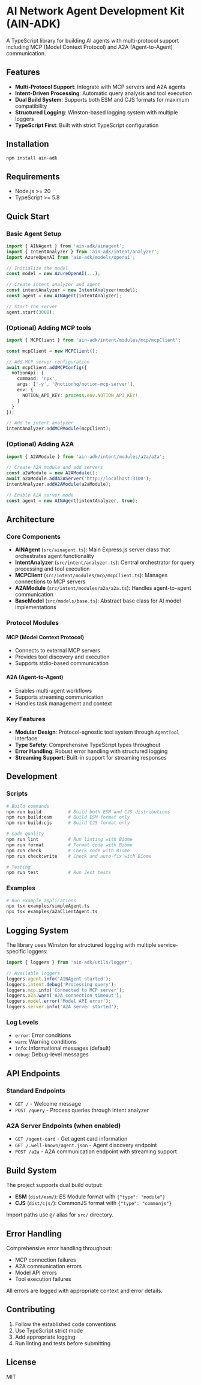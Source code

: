 # AI Network Agent Development Kit (AIN-ADK)

A TypeScript library for building AI agents with multi-protocol support including MCP (Model Context Protocol) and A2A (Agent-to-Agent) communication.

## Features

- **Multi-Protocol Support**: Integrate with MCP servers and A2A agents
- **Intent-Driven Processing**: Automatic query analysis and tool execution  
- **Dual Build System**: Supports both ESM and CJS formats for maximum compatibility
- **Structured Logging**: Winston-based logging system with multiple loggers
- **TypeScript First**: Built with strict TypeScript configuration

## Installation

```bash
npm install ain-adk
```

## Requirements

- Node.js >= 20
- TypeScript >= 5.8

## Quick Start

### Basic Agent Setup

```typescript
import { AINAgent } from 'ain-adk/ainagent';
import { IntentAnalyzer } from 'ain-adk/intent/analyzer';
import AzureOpenAI from 'ain-adk/models/openai';

// Initialize the model
const model = new AzureOpenAI(...);

// Create intent analyzer and agent
const intentAnalyzer = new IntentAnalyzer(model);
const agent = new AINAgent(intentAnalyzer);

// Start the server
agent.start(3000);
```

### (Optional) Adding MCP tools

```typescript
import { MCPClient } from 'ain-adk/intent/modules/mcp/mcpClient';

const mcpClient = new MCPClient();

// Add MCP server configuration
await mcpClient.addMCPConfig({
  notionApi: {
    command: 'npx',
    args: ['-y', '@notionhq/notion-mcp-server'],
    env: {
      NOTION_API_KEY: process.env.NOTION_API_KEY!
    }
  }
});

// Add to intent analyzer
intentAnalyzer.addMCPModule(mcpClient);
```

### (Optional) Adding A2A 

```typescript
import { A2AModule } from 'ain-adk/intent/modules/a2a/a2a';

// Create A2A module and add servers
const a2aModule = new A2AModule();
await a2aModule.addA2AServer('http://localhost:3100');
intentAnalyzer.addA2AModule(a2aModule);

// Enable A2A server mode
const agent = new AINAgent(intentAnalyzer, true);
```

## Architecture

### Core Components

- **AINAgent** (`src/ainagent.ts`): Main Express.js server class that orchestrates agent functionality
- **IntentAnalyzer** (`src/intent/analyzer.ts`): Central orchestrator for query processing and tool execution
- **MCPClient** (`src/intent/modules/mcp/mcpClient.ts`): Manages connections to MCP servers
- **A2AModule** (`src/intent/modules/a2a/a2a.ts`): Handles agent-to-agent communication
- **BaseModel** (`src/models/base.ts`): Abstract base class for AI model implementations

### Protocol Modules

#### MCP (Model Context Protocol)
- Connects to external MCP servers
- Provides tool discovery and execution
- Supports stdio-based communication

#### A2A (Agent-to-Agent)  
- Enables multi-agent workflows
- Supports streaming communication
- Handles task management and context

### Key Features

- **Modular Design**: Protocol-agnostic tool system through `AgentTool` interface
- **Type Safety**: Comprehensive TypeScript types throughout
- **Error Handling**: Robust error handling with structured logging
- **Streaming Support**: Built-in support for streaming responses

## Development

### Scripts

```bash
# Build commands
npm run build          # Build both ESM and CJS distributions
npm run build:esm      # Build ESM format only  
npm run build:cjs      # Build CJS format only

# Code quality
npm run lint           # Run linting with Biome
npm run format         # Format code with Biome
npm run check          # Check code with Biome
npm run check:write    # Check and auto-fix with Biome

# Testing
npm run test           # Run Jest tests
```

### Examples

```bash
# Run example applications
npx tsx examples/simpleAgent.ts
npx tsx examples/a2aClientAgent.ts
```

## Logging System

The library uses Winston for structured logging with multiple service-specific loggers:

```typescript
import { loggers } from 'ain-adk/utils/logger';

// Available loggers
loggers.agent.info('AINAgent started');
loggers.intent.debug('Processing query');
loggers.mcp.info('Connected to MCP server');
loggers.a2a.warn('A2A connection timeout');
loggers.model.error('Model API error');
loggers.server.info('A2A server started');
```

### Log Levels
- `error`: Error conditions
- `warn`: Warning conditions  
- `info`: Informational messages (default)
- `debug`: Debug-level messages

## API Endpoints

### Standard Endpoints
- `GET /` - Welcome message
- `POST /query` - Process queries through intent analyzer

### A2A Server Endpoints (when enabled)
- `GET /agent-card` - Get agent card information
- `GET /.well-known/agent.json` - Agent discovery endpoint  
- `POST /a2a` - A2A communication endpoint with streaming support

## Build System

The project supports dual build output:

- **ESM** (`dist/esm/`): ES Module format with `{"type": "module"}`
- **CJS** (`dist/cjs/`): CommonJS format with `{"type": "commonjs"}`

Import paths use `@/` alias for `src/` directory.

## Error Handling

Comprehensive error handling throughout:
- MCP connection failures
- A2A communication errors  
- Model API errors
- Tool execution failures

All errors are logged with appropriate context and error details.

## Contributing

1. Follow the established code conventions
2. Use TypeScript strict mode
3. Add appropriate logging
4. Run linting and tests before submitting

## License

MIT
